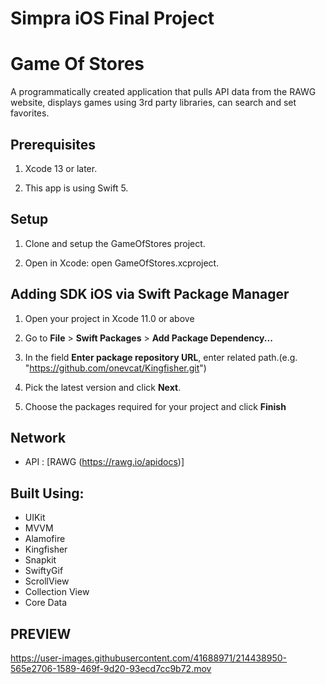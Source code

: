 # Simpra iOS Final Project

# Game Of Stores
A programmatically created application that pulls API data from the RAWG website, displays games using 3rd party libraries, can search and set favorites. 

## Prerequisites

1. Xcode 13 or later.

2. This app is using Swift 5.

## Setup

1. Clone and setup the GameOfStores project.

2. Open in Xcode: open GameOfStores.xcproject.

## Adding SDK iOS via Swift Package Manager

1. Open your project in Xcode 11.0 or above

2. Go to **File** > **Swift Packages** > **Add Package Dependency...**

3. In the field **Enter package repository URL**, enter related path.(e.g. "https://github.com/onevcat/Kingfisher.git")

4. Pick the latest version and click **Next**.

5. Choose the packages required for your project and click **Finish**

## Network

- API : [RAWG (https://rawg.io/apidocs)]

## Built Using:
- UIKit
- MVVM
- Alamofire
- Kingfisher
- Snapkit
- SwiftyGif
- ScrollView
- Collection View
- Core Data


## PREVIEW

https://user-images.githubusercontent.com/41688971/214438950-565e2706-1589-469f-9d20-93ecd7cc9b72.mov

